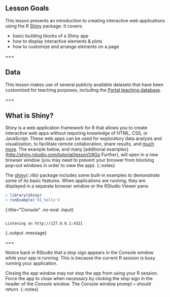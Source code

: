 ---
---

## Lesson Goals

This lesson presents an introduction to creating interactive web applications
using the R [Shiny](https://cran.r-project.org/web/packages/shiny/index.html)
package. It covers:

- basic building blocks of a Shiny app
- how to display interactive elements & plots
- how to customize and arrange elements on a page

===

## Data

This lesson makes use of several publicly available datasets that have been
customized for teaching purposes, including the [Portal teaching
database](https://github.com/weecology/portal-teachingdb).

===

## What is Shiny?

Shiny is a web application framework for R that allows you to create interactive
web apps without requiring knowledge of HTML, CSS, or JavaScript. These web apps
can be used for exploratory data analysis and visualization, to facilitate
remote collaboration, share results, and [much
more](http://shiny.rstudio.com/gallery/). The example below, and many
[additional examples](http://shiny.rstudio.com/tutorial/lesson1/#Go Further),
will open in a new browser window (you may need to prevent your broswer from
blocking pop-out windows in order to view the app).
{:.notes}

The [shiny](){:.rlib} package includes some built-in examples to demonstrate
some of its basic features. When applications are running, they are displayed in
a separate browser window or the RStudio Viewer pane.




~~~r
> library(shiny)
> runExample('01_hello')
~~~
{:title="Console" .no-eval .input}

```

Listening on http://127.0.0.1:4321
```
{:.output .message}

===

Notice back in RStudio that a stop sign appears in the Console window while your
app is running. This is because the current R session is busy running your
application.

Closing the app window may not stop the app from using your R session. Force the
app to close when necessary by clicking the stop sign in the header of the
Console window. The Console window prompt `>` should return.
{:.notes}
